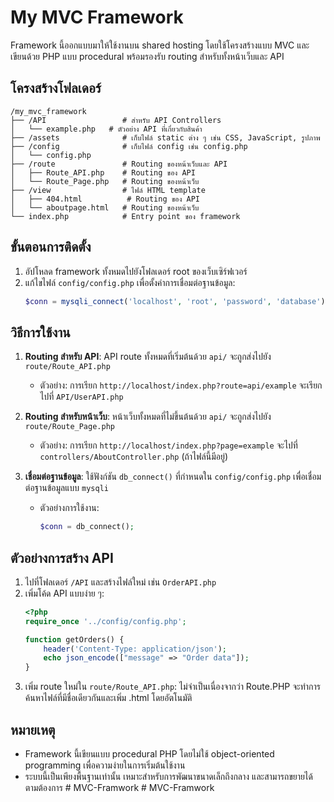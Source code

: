 # My MVC Framework

Framework นี้ออกแบบมาให้ใช้งานบน shared hosting โดยใช้โครงสร้างแบบ MVC และเขียนด้วย PHP แบบ procedural พร้อมรองรับ routing สำหรับทั้งหน้าเว็บและ API

## โครงสร้างโฟลเดอร์
```
/my_mvc_framework
├── /API                 # สำหรับ API Controllers
│   └── example.php   # ตัวอย่าง API ที่เกี่ยวกับสินค้า
├── /assets              # เก็บไฟล์ static ต่าง ๆ เช่น CSS, JavaScript, รูปภาพ
├── /config              # เก็บไฟล์ config เช่น config.php
│   └── config.php
├── /route               # Routing ของหน้าเว็บและ API
│   ├── Route_API.php    # Routing ของ API
│   └── Route_Page.php   # Routing ของหน้าเว็บ
├── /view                # ไฟล์ HTML template
│   ├── 404.html          # Routing ของ API
│   └── aboutpage.html   # Routing ของหน้าเว็บ
└── index.php            # Entry point ของ framework
```

## ขั้นตอนการติดตั้ง
1. อัปโหลด framework ทั้งหมดไปยังโฟลเดอร์ root ของเว็บเซิร์ฟเวอร์
2. แก้ไขไฟล์ `config/config.php` เพื่อตั้งค่าการเชื่อมต่อฐานข้อมูล:
   ```php
   $conn = mysqli_connect('localhost', 'root', 'password', 'database');
   ```

## วิธีการใช้งาน
1. **Routing สำหรับ API**: API route ทั้งหมดที่เริ่มต้นด้วย `api/` จะถูกส่งไปยัง `route/Route_API.php`
   - ตัวอย่าง: การเรียก `http://localhost/index.php?route=api/example` จะเรียกไปที่ `API/UserAPI.php`
2. **Routing สำหรับหน้าเว็บ**: หน้าเว็บทั้งหมดที่ไม่ขึ้นต้นด้วย `api/` จะถูกส่งไปยัง `route/Route_Page.php`
   - ตัวอย่าง: การเรียก `http://localhost/index.php?page=example` จะไปที่ `controllers/AboutController.php` (ถ้าไฟล์นี้มีอยู่)

3. **เชื่อมต่อฐานข้อมูล**: ใช้ฟังก์ชัน `db_connect()` ที่กำหนดใน `config/config.php` เพื่อเชื่อมต่อฐานข้อมูลแบบ `mysqli`
   - ตัวอย่างการใช้งาน:
     ```php
     $conn = db_connect();
     ```

## ตัวอย่างการสร้าง API
1. ไปที่โฟลเดอร์ `/API` และสร้างไฟล์ใหม่ เช่น `OrderAPI.php`
2. เพิ่มโค้ด API แบบง่าย ๆ:
   ```php
   <?php
   require_once '../config/config.php';

   function getOrders() {
       header('Content-Type: application/json');
       echo json_encode(["message" => "Order data"]);
   }
   ```
3. เพิ่ม route ใหม่ใน `route/Route_API.php`:
   ไม่จำเป็นเนื่องจากว่า Route.PHP จะทำการค้นหาไฟล์ที่มีชื่อเดียวกันและเพิ่ม .html โดยอัตโนมัติ


## หมายเหตุ
- Framework นี้เขียนแบบ procedural PHP โดยไม่ใช้ object-oriented programming เพื่อความง่ายในการเริ่มต้นใช้งาน
- ระบบนี้เป็นเพียงพื้นฐานเท่านั้น เหมาะสำหรับการพัฒนาขนาดเล็กถึงกลาง และสามารถขยายได้ตามต้องการ
#   M V C - F r a m w o r k  
 #   M V C - F r a m w o r k  
 